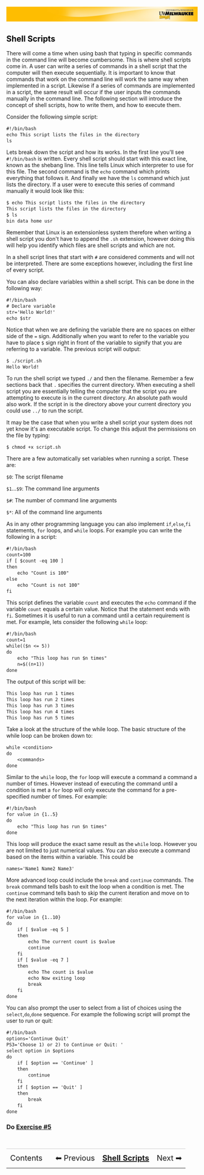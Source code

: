[![](../../Banner.jpg)](http://uwm.edu/hpc/support)

## <a name="shellscripts"></a><a href="#contents" style="text-decoration:none; color:black;">Shell Scripts</a>

There will come a time when using bash that typing in specific commands in the command line will become cumbersome. This is where shell scripts come in. A user can write a series of commands in a shell script that the computer will then execute sequentially. It is important to know that commands that work on the command line will work the same way when implemented in a script. Likewise if a series of commands are implemented in a script, the same result will occur if the user inputs the commands manually in the command line. The following section will introduce the concept of shell scripts, how to write them, and how to execute them.

Consider the following simple script:

	#!/bin/bash
	echo This script lists the files in the directory
	ls

Lets break down the script and how its works. In the first line you'll see `#!/bin/bash` is written. Every shell script should start with this exact line, known as the shebang line. This line tells Linux which interpreter to use for this file. The second command is the `echo` command which prints everything that follows it. And finally we have the `ls` command which just lists the directory. If a user were to execute this series of command manually it would look like this:

	$ echo This script lists the files in the directory
	This script lists the files in the directory
	$ ls
	bin data home usr


Remember that Linux is an extensionless system therefore when writing a shell script you don't have to append the `.sh` extension, however doing this will help you identify which files are shell scripts and which are not.

In a shell script lines that start with `#` are considered comments and will not be interpreted. There are some exceptions however, including the first line of every script.

You can also declare variables within a shell script. This can be done in the following way:

	#!/bin/bash
	# Declare variable
	str='Hello World!'
	echo $str

Notice that when we are defining the variable there are no spaces on either side of the `=` sign. Additionally when you want to refer to the variable you have to place `$` sign right in front of the variable to signify that you are referring to a variable. The previous script will output:

	$ ./script.sh
	Hello World!

To run the shell script we typed `./` and then the filename. Remember a few sections back that `.` specifies the current directory. When executing a shell script you are essentially telling the computer that the script you are attempting to execute is in the current directory. An absolute path would also work. If the script in is the directory above your current directory you could use `../` to run the script.

It may be the case that when you write a shell script your system does not yet know it's an executable script. To change this adjust the permissions on the file by typing:

	$ chmod +x script.sh

There are a few automatically set variables when running a script. These are:

`$0`: The script filename

`$1`...`$9`: The command line arguments

`$#`: The number of command line arguments

`$*`: All of the command line arguments

As in any other programming language you can also implement `if`,`else`,`fi` statements, `for` loops, and `while` loops. For example you can write the following in a script:

	#!/bin/bash
	count=100
	if [ $count -eq 100 ]
	then
		echo "Count is 100"
	else
		echo "Count is not 100"
	fi

This script defines the variable `count` and executes the `echo` command if the variable `count` equals a certain value. Notice that the statement ends with `fi`. Sometimes it is useful to run a command until a certain requirement is met. For example, lets consider the following `while` loop:

	#!/bin/bash
	count=1
	while(($n <= 5))
	do
		echo "This loop has run $n times"
		n=$((n+1))
	done

The output of this script will be:

	This loop has run 1 times
	This loop has run 2 times
	This loop has run 3 times
	This loop has run 4 times
	This loop has run 5 times

Take a look at the structure of the while loop. The basic structure of the while loop can be broken down to:

	while <condition>
	do
		<commands>
	done

Similar to the `while` loop, the `for` loop will execute a command a command a number of times. However instead of executing the command until a condition is met a `for` loop will only execute the command for a pre-specified number of times. For example:

	#!/bin/bash
	for value in {1..5}
	do
		echo "This loop has run $n times"
	done	 

This loop will produce the exact same result as the `while` loop. However you are not limited to just numerical values. You can also execute a command based on the items within a variable. This could be

	names='Name1 Name2 Name3'

More advanced loop could include the `break` and `continue` commands. The `break` command tells bash to exit the loop when a condition is met. The `continue` command tells bash to skip the current iteration and move on to the next iteration within the loop. For example:

	#!/bin/bash
	for value in {1..10}
	do
		if [ $value -eq 5 ]
		then
			echo The current count is $value
			continue
		fi
		if [ $value -eq 7 ]
		then
			echo The count is $value
			echo Now exiting loop
			break
		fi
	done

You can also prompt the user to select from a list of choices using the `select`,`do`,`done` sequence. For example the following script will prompt the user to run or quit:

	#!/bin/bash
	options='Continue Quit'
	PS3='Choose 1) or 2) to Continue or Quit: '
	select option in $options
	do
		if [ $option == 'Continue' ]
		then
			continue
		fi
		if [ $option == 'Quit' ]
		then
			break
		fi
	done

### Do [Exercise #5](./ex5.html)

<br>
<table style="width:100%; border-collapse: collapse; border:0px solid black;" >
<tr style="border:0px solid black; border-top:1px solid #CCC; line-height:300%;">
<td style=" border:0px solid black; text-align:center; font-size:20px;"><a style="text-decoration:none;" href="./bash_multi.html">Contents</a></td>
<td style=" border:0px solid black;"></td>
<td style=" border:0px solid black; text-align:center; font-size:20px;"><a style="text-decoration:none;" href="./bash_multi_4.html">⬅ Previous</a></td>
<td style=" border:0px solid black; text-align:center; font-size:20px;"><a style="font-weight:bold;" href="./bash_multi_5.html">Shell Scripts</a></td>
<td style=" border:0px solid black; text-align:center; font-size:20px;"><a style="text-decoration:none;" href="./bash_multi_6.html">Next ➡</a></td>
</table>
